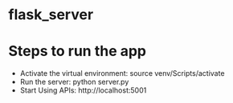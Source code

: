 # flask_server

# Steps to run the app
- Activate the virtual environment: source venv/Scripts/activate
- Run the server: python server.py
- Start Using APIs: http://localhost:5001